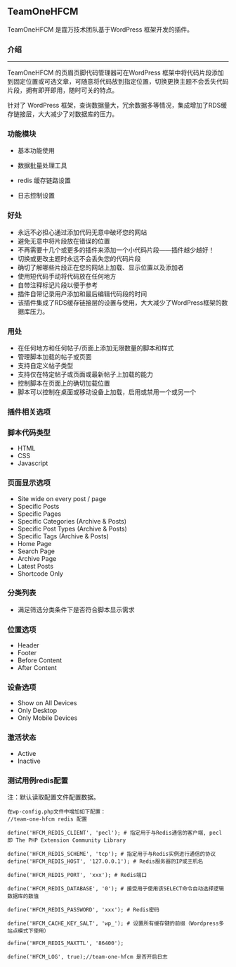 ## TeamOneHFCM

TeamOneHFCM 是霆万技术团队基于WordPress 框架开发的插件。

### 介绍

***

TeamOneHFCM 的页眉页脚代码管理器可在WordPress 框架中将代码片段添加到固定位置或可选文章，可随意将代码放到指定位置，切换更换主题不会丢失代码片段，拥有即开即用，随时可关的特点。

针对了 WordPress 框架，查询数据量大，冗余数据多等情况，集成增加了RDS缓存链接层，大大减少了对数据库的压力。

### 功能模块

- 基本功能使用

- 数据批量处理工具

- redis 缓存链路设置
- 日志控制设置

### 好处

- 永远不必担心通过添加代码无意中破坏您的网站
- 避免无意中将片段放在错误的位置
- 不再需要十几个或更多的插件来添加一个小代码片段——插件越少越好！
- 切换或更改主题时永远不会丢失您的代码片段
- 确切了解哪些片段正在您的网站上加载、显示位置以及添加者
- 使用短代码手动将代码放在任何地方
- 自带注释标记片段以便于参考
- 插件自带记录用户添加和最后编辑代码段的时间
- 该插件集成了RDS缓存链接层的设置与使用，大大减少了WordPress框架的数据库压力。

### 用处

- 在任何地方和任何帖子/页面上添加无限数量的脚本和样式
- 管理脚本加载的帖子或页面
- 支持自定义帖子类型
- 支持仅在特定帖子或页面或最新帖子上加载的能力
- 控制脚本在页面上的确切加载位置
- 脚本可以控制在桌面或移动设备上加载，启用或禁用一个或另一个

### 插件相关选项

### 脚本代码类型

- HTML
- CSS
- Javascript

### 页面显示选项

- Site wide on every post / page
- Specific Posts
- Specific Pages
- Specific Categories (Archive & Posts)
- Specific Post Types (Archive & Posts)
- Specific Tags (Archive & Posts)
- Home Page
- Search Page
- Archive Page
- Latest Posts
- Shortcode Only

### 分类列表

- 满足筛选分类条件下是否符合脚本显示需求

### 位置选项

- Header
- Footer
- Before Content
- After Content

### 设备选项

- Show on All Devices
- Only Desktop
- Only Mobile Devices

### 激活状态

- Active
- Inactive

### 测试用例redis配置

注：默认读取配置文件配置数据。

```
在wp-config.php文件中增加如下配置：
//team-one-hfcm redis 配置

define('HFCM_REDIS_CLIENT', 'pecl'); # 指定用于与Redis通信的客户端, pecl 即 The PHP Extension Community Library

define('HFCM_REDIS_SCHEME', 'tcp'); # 指定用于与Redis实例进行通信的协议
define('HFCM_REDIS_HOST', '127.0.0.1'); # Redis服务器的IP或主机名

define('HFCM_REDIS_PORT', 'xxx'); # Redis端口

define('HFCM_REDIS_DATABASE', '0'); # 接受用于使用该SELECT命令自动选择逻辑数据库的数值

define('HFCM_REDIS_PASSWORD', 'xxx'); # Redis密码

define('HFCM_CACHE_KEY_SALT', 'wp_'); # 设置所有缓存键的前缀（Wordpress多站点模式下使用）

define('HFCM_REDIS_MAXTTL', '86400');

define('HFCM_LOG', true);//team-one-hfcm 是否开启日志
```